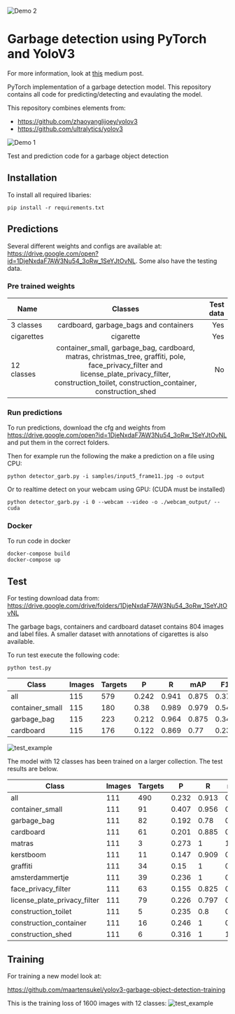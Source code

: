 ![Demo 2](https://github.com/maartensukel/yolov3-pytorch-garbage-detection/raw/master/demo/garb_demo_3.gif)

# Garbage detection using PyTorch and YoloV3

For more information, look at [this](https://medium.com/maarten-sukel/garbage-object-detection-using-pytorch-and-yolov3-d6c4e0424a10) medium post.

PyTorch implementation of a garbage detection model. This repository contains all code for predicting/detecting and evaulating the model.

This repository combines elements from:
* https://github.com/zhaoyanglijoey/yolov3
* https://github.com/ultralytics/yolov3

![Demo 1](https://github.com/maartensukel/yolov3-pytorch-garbage-detection/raw/master/demo/demo_1.png)

Test and prediction code for a garbage object detection

## Installation

To install all required libaries:
```
pip install -r requirements.txt
```

## Predictions

Several different weights and configs are available at: https://drive.google.com/open?id=1DjeNxdaF7AW3Nu54_3oRw_1SeYJtOvNL. Some also have the testing data.

### Pre trained weights

| Name | Classes          | Test data  |
| ------------- |:-------------:| -----:|
| 3 classes| cardboard, garbage_bags and containers| Yes |
| cigarettes | cigarette     |  Yes|
| 12 classes| container_small, garbage_bag, cardboard, matras, christmas_tree, graffiti, pole, face_privacy_filter and license_plate_privacy_filter, construction_toilet, construction_container, construction_shed  |   No|


### Run predictions
To run predictions, download the cfg and weights from https://drive.google.com/open?id=1DjeNxdaF7AW3Nu54_3oRw_1SeYJtOvNL and put them in the correct folders. 

Then for example run the following the make a prediction on a file using CPU:

```
python detector_garb.py -i samples/input5_frame11.jpg -o output
```

Or to realtime detect on your webcam using GPU: (CUDA must be installed)
```
python detector_garb.py -i 0 --webcam --video -o ./webcam_output/ --cuda
```

### Docker

To run code in docker
```
docker-compose build
docker-compose up
```

## Test

For testing download data from:
https://drive.google.com/drive/folders/1DjeNxdaF7AW3Nu54_3oRw_1SeYJtOvNL

The garbage bags, containers and cardboard dataset contains 804 images and label files. A smaller dataset with annotations of cigarettes is also available.

To run test execute the following code:

```
python test.py
```

| Class           | Images | Targets | P     | R     | mAP   | F1    |
|-----------------|--------|---------|-------|-------|-------|-------|
| all             | 115    | 579     | 0.242 | 0.941 | 0.875 | 0.376 |
| container_small | 115    | 180     | 0.38  | 0.989 | 0.979 | 0.549 |
| garbage_bag     | 115    | 223     | 0.212 | 0.964 | 0.875 | 0.348 |
| cardboard       | 115    | 176     | 0.122 | 0.869 | 0.77  | 0.231 |



![test_example](https://github.com/maartensukel/yolov3-pytorch-garbage-detection/raw/master/test_batch0.jpg)

The model with 12 classes has been trained on a larger collection. The test results are below.

|Class |Images|Targets|P |R |mAP |F1|
|---------------------|--------|---------|-------|-------|-------|-------|
|all|111|490|0.232|0.913|0.855|0.365|
|container_small|111|91|0.407|0.956|0.948|0.57|
|garbage_bag|111|82|0.192|0.78|0.725|0.308|
|cardboard|111|61|0.201|0.885|0.829|0.327|
|matras|111|3|0.273|1|1|0.429|
|kerstboom|111|11|0.147|0.909|0.848|0.253|
|graffiti|111|34|0.15|1|0.98|0.262|
|amsterdammertje|111|39|0.236|1|0.989|0.382|
|face_privacy_filter|111|63|0.155|0.825|0.64|0.261|
|license_plate_privacy_filter|111|79|0.226|0.797|0.615|0.352|
|construction_toilet|111|5|0.235|0.8|0.7|0.364|
|construction_container|111|16|0.246|1|0.982|0.395|
|construction_shed|111|6|0.316|1|1|0.48|


## Training
For training a new model look at:

https://github.com/maartensukel/yolov3-garbage-object-detection-training

This is the training loss of 1600 images with 12 classes:
![test_example](https://github.com/maartensukel/yolov3-pytorch-garbage-detection/raw/master/loss.png)
